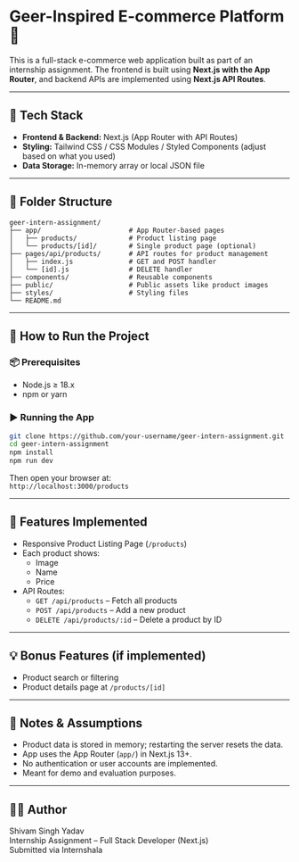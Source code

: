 
# Geer-Inspired E-commerce Platform 🛒

This is a full-stack e-commerce web application built as part of an internship assignment. The frontend is built using **Next.js with the App Router**, and backend APIs are implemented using **Next.js API Routes**.

---

## 🧩 Tech Stack

- **Frontend & Backend:** Next.js (App Router with API Routes)
- **Styling:** Tailwind CSS / CSS Modules / Styled Components (adjust based on what you used)
- **Data Storage:** In-memory array or local JSON file

---

## 📁 Folder Structure

```
geer-intern-assignment/
├── app/                      # App Router-based pages
│   ├── products/             # Product listing page
│   └── products/[id]/        # Single product page (optional)
├── pages/api/products/       # API routes for product management
│   ├── index.js              # GET and POST handler
│   └── [id].js               # DELETE handler
├── components/               # Reusable components
├── public/                   # Public assets like product images
├── styles/                   # Styling files
└── README.md
```

---

## 🚀 How to Run the Project

### 📦 Prerequisites

- Node.js ≥ 18.x
- npm or yarn

### ▶️ Running the App

```bash
git clone https://github.com/your-username/geer-intern-assignment.git
cd geer-intern-assignment
npm install
npm run dev
```

Then open your browser at:  
`http://localhost:3000/products`

---

## 📌 Features Implemented

- Responsive Product Listing Page (`/products`)
- Each product shows:
  - Image
  - Name
  - Price
- API Routes:
  - `GET /api/products` – Fetch all products
  - `POST /api/products` – Add a new product
  - `DELETE /api/products/:id` – Delete a product by ID

---

## 💡 Bonus Features (if implemented)

- Product search or filtering
- Product details page at `/products/[id]`

---

## 📝 Notes & Assumptions

- Product data is stored in memory; restarting the server resets the data.
- App uses the App Router (`app/`) in Next.js 13+.
- No authentication or user accounts are implemented.
- Meant for demo and evaluation purposes.

---

## 👨‍💻 Author

Shivam Singh Yadav  
Internship Assignment – Full Stack Developer (Next.js)  
Submitted via Internshala
